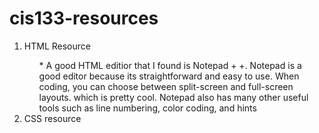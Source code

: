 # cis133-resources
 
 <ol>
    <li>HTML Resource</li>
<ol>
    *<il> A good HTML editior that I found is Notepad + +. </li>
    <il>Notepad is a good editor because its straightforward and easy to use. </il>
    <il>When coding, you can choose between split-screen and full-screen layouts. which is pretty cool. 
    <il> Notepad also has many other useful tools such as line numbering, color coding, and hints</il>
</ol>
    <li>CSS resource</li>
</ol>
 